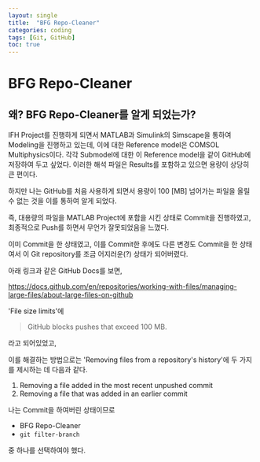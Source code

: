 ```yaml
---
layout: single
title:  "BFG Repo-Cleaner"
categories: coding
tags: [Git, GitHub]
toc: true
---
```


# BFG Repo-Cleaner

## 왜? BFG Repo-Cleaner를 알게 되었는가?

IFH Project를 진행하게 되면서 MATLAB과 Simulink의 Simscape을 통하여 Modeling을 진행하고 있는데, 이에 대한 Reference model은 COMSOL Multiphysics이다. 각각 Submodel에 대한 이 Reference model을 같이 GitHub에 저장하여 두고 싶었다. 이러한 해석 파일은 Results를 포함하고 있으면 용량이 상당히 큰 편이다.

하지만 나는 GitHub를 처음 사용하게 되면서 용량이 100 [MB] 넘어가는 파일을 올릴 수 없는 것을 이를 통하여 알게 되었다.

즉, 대용량의 파일을 MATLAB Project에 포함을 시킨 상태로 Commit을 진행하였고, 최종적으로 Push를 하면서 무언가 잘못되었음을 느꼈다.

이미 Commit을 한 상태였고, 이를 Commit한 후에도 다른 변경도 Commit을 한 상태여서 이 Git repository를 조금 어지러운(?) 상태가 되어버렸다.

아래 링크과 같은 GitHub Docs를 보면,

https://docs.github.com/en/repositories/working-with-files/managing-large-files/about-large-files-on-github

'File size limits'에

> GitHub blocks pushes that exceed 100 MB.

라고 되어있었고, 

이를 해결하는 방법으로는 'Removing files from a repository's history'에 두 가지를 제시하는 데 다음과 같다.

1. Removing a file added in the most recent unpushed commit
2. Removing a file that was added in an earlier commit

나는 Commit을 하여버린 상태이므로

- BFG Repo-Cleaner
- ```git filter-branch```

중 하나를 선택하여야 했다.